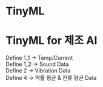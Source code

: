 # TinyML
# TinyML for 제조 AI
Define 1_1 -> Temp/Current  
Define 1_2 -> Sound Data  
Define 2 -> Vibration Data  
Define 4 -> 역률 평균 & 전류 평균 Data  
